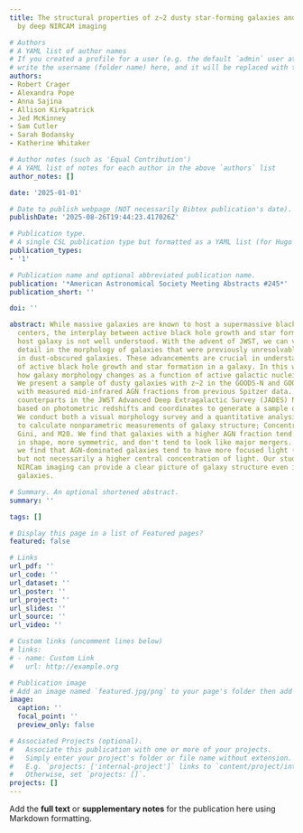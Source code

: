 ```yaml
---
title: The structural properties of z~2 dusty star-forming galaxies and AGN as revealed
  by deep NIRCAM imaging

# Authors
# A YAML list of author names
# If you created a profile for a user (e.g. the default `admin` user at `content/authors/admin/`), 
# write the username (folder name) here, and it will be replaced with their full name and linked to their profile.
authors:
- Robert Crager
- Alexandra Pope
- Anna Sajina
- Allison Kirkpatrick
- Jed McKinney
- Sam Cutler
- Sarah Bodansky
- Katherine Whitaker

# Author notes (such as 'Equal Contribution')
# A YAML list of notes for each author in the above `authors` list
author_notes: []

date: '2025-01-01'

# Date to publish webpage (NOT necessarily Bibtex publication's date).
publishDate: '2025-08-26T19:44:23.417026Z'

# Publication type.
# A single CSL publication type but formatted as a YAML list (for Hugo requirements).
publication_types:
- '1'

# Publication name and optional abbreviated publication name.
publication: '*American Astronomical Society Meeting Abstracts #245*'
publication_short: ''

doi: ''

abstract: While massive galaxies are known to host a supermassive black hole at their
  centers, the interplay between active black hole growth and star formation in the
  host galaxy is not well understood. With the advent of JWST, we can view unprecedented
  detail in the morphology of galaxies that were previously unresolvable, especially
  in dust-obscured galaxies. These advancements are crucial in understanding the co-evolution
  of active black hole growth and star formation in a galaxy. In this work, we investigate
  how galaxy morphology changes as a function of active galactic nuclei (AGN) strength.
  We present a sample of dusty galaxies with z~2 in the GOODS-N and GOODS-S fields
  with measured mid-infrared AGN fractions from previous Spitzer data. We identify
  counterparts in the JWST Advanced Deep Extragalactic Survey (JADES) NIRCam data
  based on photometric redshifts and coordinates to generate a sample of 44 galaxies.
  We conduct both a visual morphology survey and a quantitative analysis with Statmorph
  to calculate nonparametric measurements of galaxy structure; Concentration, Asymmetry,
  Gini, and M20. We find that galaxies with a higher AGN fraction tend to be spheroidal
  in shape, more symmetric, and don't tend to look like major mergers. Additionally,
  we find that AGN-dominated galaxies tend to have more focused light (high Gini)
  but not necessarily a higher central concentration of light. Our study shows that
  NIRCam imaging can provide a clear picture of galaxy structure even in heavily dust-obscured
  galaxies.

# Summary. An optional shortened abstract.
summary: ''

tags: []

# Display this page in a list of Featured pages?
featured: false

# Links
url_pdf: ''
url_code: ''
url_dataset: ''
url_poster: ''
url_project: ''
url_slides: ''
url_source: ''
url_video: ''

# Custom links (uncomment lines below)
# links:
# - name: Custom Link
#   url: http://example.org

# Publication image
# Add an image named `featured.jpg/png` to your page's folder then add a caption below.
image:
  caption: ''
  focal_point: ''
  preview_only: false

# Associated Projects (optional).
#   Associate this publication with one or more of your projects.
#   Simply enter your project's folder or file name without extension.
#   E.g. `projects: ['internal-project']` links to `content/project/internal-project/index.md`.
#   Otherwise, set `projects: []`.
projects: []
---
```


Add the **full text** or **supplementary notes** for the publication here using Markdown formatting.
